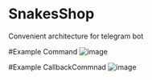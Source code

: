 # SnakesShop

Convenient architecture for telegram bot 

#Example Command
![image](https://user-images.githubusercontent.com/81651689/193475479-b1284b84-34ef-4bf6-b2eb-e467d6305233.png)

#Example CallbackCommnad
![image](https://user-images.githubusercontent.com/81651689/193475499-e71ac165-7c1a-4b85-bed7-ab17b7d97243.png)


